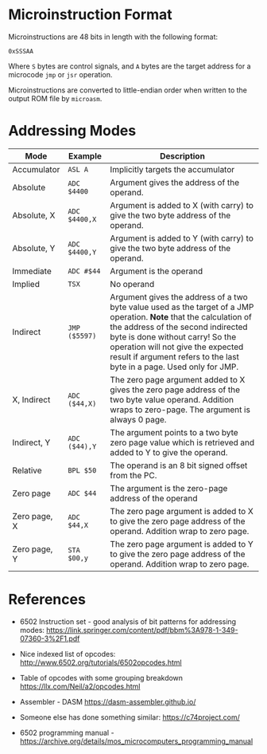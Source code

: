 # Microinstruction Format

Microinstructions are 48 bits in length with the following format:

```
0xSSSAA
```

Where `S` bytes are control signals, and `A` bytes are the target address for a microcode `jmp` or `jsr` operation.

Microinstructions are converted to little-endian order when written to the output ROM file by `microasm`.

# Addressing Modes

| Mode | Example | Description |
|------|---------|-------------|
| Accumulator | `ASL A` | Implicitly targets the accumulator 
| Absolute | `ADC $4400` | Argument gives the address of the operand. 
| Absolute, X | `ADC $4400,X` | Argument is added to X (with carry) to give the two byte address of the operand. 
| Absolute, Y | `ADC $4400,Y` | Argument is added to Y (with carry) to give the two byte address of the operand. 
| Immediate | `ADC #$44`| Argument is the operand 
| Implied | `TSX` | No operand |
| Indirect | `JMP ($5597)` | Argument gives the address of a two byte value used as the target of a JMP operation. **Note** that the calculation of the address of the second indirected byte is done without carry!  So the operation will not give the expected result if argument refers to the last byte in a page. Used only for JMP. 
| X, Indirect | `ADC ($44,X)` | The zero page argument added to X gives the zero page address of the two byte value operand.  Addition wraps to zero-page.  The argument is always 0 page. 
| Indirect, Y | `ADC ($44),Y` | The argument points to a two byte zero page value which is retrieved and added to Y to give the operand. 
| Relative | `BPL $50` | The operand is an 8 bit signed offset from the PC. 
| Zero page | `ADC $44` | The argument is the zero-page address of the operand 
| Zero page, X | `ADC $44,X` | The zero page argument is added to X to give the zero page address of the operand.  Addition wrap to zero page. 
| Zero page, Y | `STA $00,y` | The zero page argument is added to Y to give the zero page address of the operand.  Addition wrap to zero page. 

# References

* 6502 Instruction set - good analysis of bit patterns for addressing modes:
https://link.springer.com/content/pdf/bbm%3A978-1-349-07360-3%2F1.pdf

* Nice indexed list of opcodes:
http://www.6502.org/tutorials/6502opcodes.html

* Table of opcodes with some grouping breakdown https://llx.com/Neil/a2/opcodes.html

* Assembler - DASM https://dasm-assembler.github.io/

* Someone else has done something similar: https://c74project.com/

* 6502 programming manual - https://archive.org/details/mos_microcomputers_programming_manual
